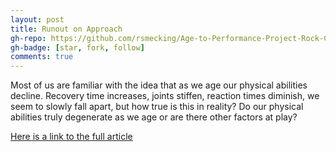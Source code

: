 ```yaml
---
layout: post
title: Runout on Approach
gh-repo: https://github.com/rsmecking/Age-to-Performance-Project-Rock-Climbing-
gh-badge: [star, fork, follow]
comments: true
---
```


Most of us are familiar with the idea that as we age our physical abilities decline. Recovery time increases, joints stiffen, reaction times diminish, we seem to slowly fall apart, but how true is this in reality? Do our physical abilities truly degenerate as we age or are there other factors at play?

[Here is a link to the full article](https://medium.com/@rsmecking/runout-on-approach-9c359e2a73b5)
